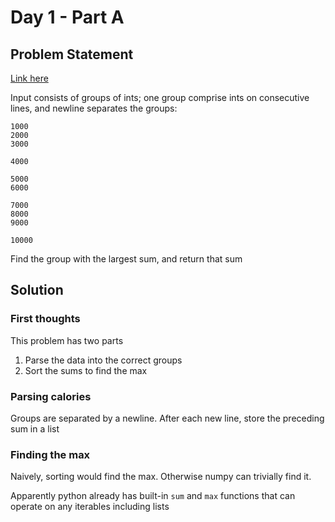 # Day 1 - Part A

## Problem Statement

[Link here](https://adventofcode.com/2022/day/1)

Input consists of groups of ints; one group comprise ints on consecutive lines, and newline separates the groups:

```
1000
2000
3000

4000

5000
6000

7000
8000
9000

10000
```

Find the group with the largest sum, and return that sum

## Solution

### First thoughts

This problem has two parts

1. Parse the data into the correct groups
2. Sort the sums to find the max

### Parsing calories

Groups are separated by a newline. After each new line, store the preceding sum in a list

### Finding the max

Naively, sorting would find the max. Otherwise numpy can trivially find it.

Apparently python already has built-in `sum` and `max` functions that can operate on any iterables including lists
